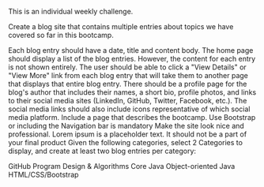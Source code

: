 This is an individual weekly challenge. 

Create a blog site that contains multiple entries about topics we have covered so far in this bootcamp.

Each blog entry should have a date, title and content body.
The home page should display a list of the blog entries. However, the content for each entry is not shown entirely. The user should be able to click a "View Details" or "View More" link from each blog entry that will take them to another page that displays that entire blog entry.
There should be a profile page for the blog's author that includes their names, a short bio, profile photos, and links to their social media sites (LinkedIn, GitHub, Twitter, Facebook, etc.). The social media links should also include icons representative of which social media platform.
Include a page that describes the bootcamp.
Use Bootstrap or including the Navigation bar is mandatory
Make the site look nice and professional.
Lorem ipsum is a placeholder text. It should not be a part of your final product
Given the following categories, select 2 Categories to display, and create at least two blog entries per category:

GitHub
Program Design & Algorithms
Core Java
Object-oriented Java
HTML/CSS/Bootstrap
